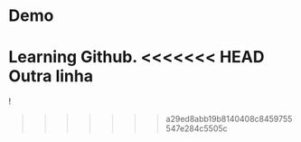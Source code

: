 # Demo

Learning Github.
<<<<<<< HEAD
Outra linha
=======

!
>>>>>>> a29ed8abb19b8140408c8459755547e284c5505c
